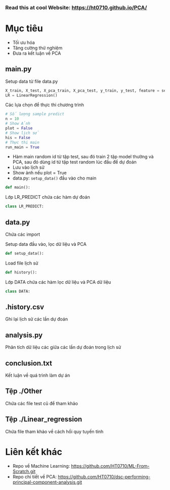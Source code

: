 ### Read this at cool Website: https://ht0710.github.io/PCA/
# Mục tiêu
- Tối ưu hóa
- Tăng cường thử nghiệm
- Đưa ra kết luận về PCA

## main.py
Setup data từ file data.py

```python
X_train, X_test, X_pca_train, X_pca_test, y_train, y_test, feature = setup_data()
LR = LinearRegression()
```

Các lựa chọn để thực thi chương trình

```python
# Số lượng sample predict
n = 10
# Show Ảnh
plot = False
# Show lịch sử
his = False
# Thực thi main
run_main = True
```

- Hàm main random id từ tập test, sau đó train 2 tập model thường và PCA, sau đó dùng id từ tập test random lúc đầu để dự đoán
- Lưu vào lịch sử
- Show ảnh nếu plot = True
- data.py: `setup_data()` đầu vào cho main

```python
def main():
```

Lớp LR_PREDICT chứa các hàm dự đoán

```python
class LR_PREDICT:
```

## data.py
Chứa các import

Setup data đầu vào, lọc dữ liệu và PCA

```python
def setup_data():
```

Load file lịch sử

```python
def history():
```

Lớp DATA chứa các hàm lọc dữ liệu và PCA dữ liệu

```python
class DATA:
```

## .history.csv
Ghi lại lịch sử các lần dự đoán

## analysis.py
Phân tích dữ liệu các giữa các lần dự đoán trong lịch sử

## conclusion.txt
Kết luận về quá trình làm dự án

## Tệp ./Other
Chứa các file test cũ để tham khảo

## Tệp ./Linear_regression
Chứa file tham khảo về cách hồi quy tuyến tính

# Liên kết khác
- Repo về Machine Learning: 
https://github.com/HT0710/ML-From-Scratch.git
- Repo chi tiết về PCA: 
https://github.com/HT0710/dsc-performing-principal-component-analysis.git
